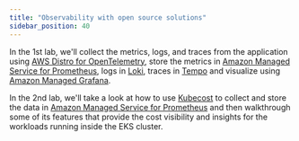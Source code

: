 ```yaml
---
title: "Observability with open source solutions"
sidebar_position: 40
---
```


In the 1st lab, we'll collect the metrics, logs, and traces from the application using [AWS Distro for OpenTelemetry](https://aws-otel.github.io/), store the metrics in [Amazon Managed Service for Prometheus](https://aws.amazon.com/prometheus), logs in [Loki](https://grafana.com/oss/loki), traces in [Tempo](https://grafana.com/oss/tempo) and visualize using [Amazon Managed Grafana](https://aws.amazon.com/grafana).

In the 2nd lab, we'll take a look at how to use [Kubecost](https://www.kubecost.com) to collect and store the data in [Amazon Managed Service for Prometheus](https://aws.amazon.com/prometheus) and then walkthrough some of its features that provide the cost visibility and insights for the workloads running inside the EKS cluster.
